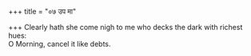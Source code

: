 +++
title = "०७ उप मा"

+++
Clearly hath she come nigh to me who decks the dark with richest hues:  
     O Morning, cancel it like debts.